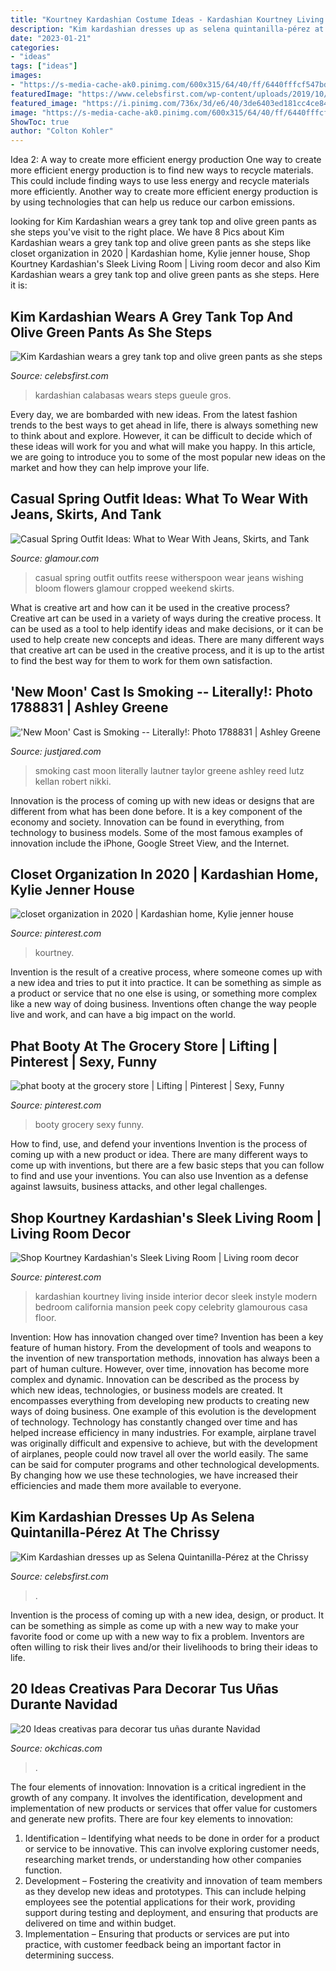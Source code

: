 ```yaml
---
title: "Kourtney Kardashian Costume Ideas - Kardashian Kourtney Living Inside Interior Decor Sleek Instyle Modern Bedroom California Mansion Peek Copy Celebrity Glamourous Casa Floor"
description: "Kim kardashian dresses up as selena quintanilla-pérez at the chrissy"
date: "2023-01-21"
categories:
- "ideas"
tags: ["ideas"]
images:
- "https://s-media-cache-ak0.pinimg.com/600x315/64/40/ff/6440fffcf547bdf2092dab9a2d3df555.jpg"
featuredImage: "https://www.celebsfirst.com/wp-content/uploads/2019/10/kim-kardashian-wears-a-grey-tank-top-and-olive-green-pants-as-she-steps-out-for-lunch-in-calabasas-california-021019_5.jpg"
featured_image: "https://i.pinimg.com/736x/3d/e6/40/3de6403ed181cc4ce8415a2b0bf4fa57--room-style-kourtney-kardashian-house-exterior.jpg"
image: "https://s-media-cache-ak0.pinimg.com/600x315/64/40/ff/6440fffcf547bdf2092dab9a2d3df555.jpg"
ShowToc: true
author: "Colton Kohler"
---
```



Idea 2: A way to create more efficient energy production
One way to create more efficient energy production is to find new ways to recycle materials. This could include finding ways to use less energy and recycle materials more efficiently. Another way to create more efficient energy production is by using technologies that can help us reduce our carbon emissions.

	

		
looking for Kim Kardashian wears a grey tank top and olive green pants as she steps you've visit to the right place. We have 8 Pics about Kim Kardashian wears a grey tank top and olive green pants as she steps like closet organization in 2020 | Kardashian home, Kylie jenner house, Shop Kourtney Kardashian&#039;s Sleek Living Room | Living room decor and also Kim Kardashian wears a grey tank top and olive green pants as she steps. Here it is:
		
    
## Kim Kardashian Wears A Grey Tank Top And Olive Green Pants As She Steps

<img loading=lazy src="https://www.celebsfirst.com/wp-content/uploads/2019/10/kim-kardashian-wears-a-grey-tank-top-and-olive-green-pants-as-she-steps-out-for-lunch-in-calabasas-california-021019_5.jpg" onerror="this.onerror=null;this.src='https://tse2.mm.bing.net/th?id=OIP.SuYONFm37lPrnXc5dCVY3AHaLH&amp;pid=15.1';" alt="Kim Kardashian wears a grey tank top and olive green pants as she steps">

_Source: celebsfirst.com_

>kardashian calabasas wears steps gueule gros. 

	

Every day, we are bombarded with new ideas. From the latest fashion trends to the best ways to get ahead in life, there is always something new to think about and explore. However, it can be difficult to decide which of these ideas will work for you and what will make you happy. In this article, we are going to introduce you to some of the most popular new ideas on the market and how they can help improve your life.

    
## Casual Spring Outfit Ideas: What To Wear With Jeans, Skirts, And Tank

<img loading=lazy src="https://media.glamour.com/photos/5717fe6ac50fdae24af90efd/master/h_1025,c_limit/reese-witherspoon-casual-spring-outfit.jpg" onerror="this.onerror=null;this.src='https://tse3.mm.bing.net/th?id=OIP.-P353M8fgN07XttjB7tZPgHaKJ&amp;pid=15.1';" alt="Casual Spring Outfit Ideas: What to Wear With Jeans, Skirts, and Tank">

_Source: glamour.com_

>casual spring outfit outfits reese witherspoon wear jeans wishing bloom flowers glamour cropped weekend skirts. 

	

What is creative art and how can it be used in the creative process?
Creative art can be used in a variety of ways during the creative process. It can be used as a tool to help identify ideas and make decisions, or it can be used to help create new concepts and ideas. There are many different ways that creative art can be used in the creative process, and it is up to the artist to find the best way for them to work for them own satisfaction.

    
## &#039;New Moon&#039; Cast Is Smoking -- Literally!: Photo 1788831 | Ashley Greene

<img loading=lazy src="http://cdn01.cdn.justjared.com/wp-content/uploads/2009/03/newmoon-smoking/new-moon-smoking-cast-13.jpg" onerror="this.onerror=null;this.src='https://tse3.mm.bing.net/th?id=OIP.xddfj3BfVCw79qsGSawJagHaLE&amp;pid=15.1';" alt="&#039;New Moon&#039; Cast is Smoking -- Literally!: Photo 1788831 | Ashley Greene">

_Source: justjared.com_

>smoking cast moon literally lautner taylor greene ashley reed lutz kellan robert nikki. 

	

Innovation is the process of coming up with new ideas or designs that are different from what has been done before. It is a key component of the economy and society. Innovation can be found in everything, from technology to business models. Some of the most famous examples of innovation include the iPhone, Google Street View, and the Internet.

    
## Closet Organization In 2020 | Kardashian Home, Kylie Jenner House

<img loading=lazy src="https://i.pinimg.com/736x/1e/c3/7b/1ec37b75a84ed6f58836e27432260e23.jpg" onerror="this.onerror=null;this.src='https://tse3.mm.bing.net/th?id=OIP.vJLQCHmt9t_a4x7BzVbOtAAAAA&amp;pid=15.1';" alt="closet organization in 2020 | Kardashian home, Kylie jenner house">

_Source: pinterest.com_

>kourtney. 

	

Invention is the result of a creative process, where someone comes up with a new idea and tries to put it into practice. It can be something as simple as a product or service that no one else is using, or something more complex like a new way of doing business. Inventions often change the way people live and work, and can have a big impact on the world.

    
## Phat Booty At The Grocery Store | Lifting | Pinterest | Sexy, Funny

<img loading=lazy src="https://s-media-cache-ak0.pinimg.com/600x315/64/40/ff/6440fffcf547bdf2092dab9a2d3df555.jpg" onerror="this.onerror=null;this.src='https://tse4.mm.bing.net/th?id=OIP.R-pvWqMX0GnLBT5pkvZGYwHaD4&amp;pid=15.1';" alt="phat booty at the grocery store | Lifting | Pinterest | Sexy, Funny">

_Source: pinterest.com_

>booty grocery sexy funny. 

	

How to find, use, and defend your inventions
Invention is the process of coming up with a new product or idea. There are many different ways to come up with inventions, but there are a few basic steps that you can follow to find and use your inventions. You can also use Invention as a defense against lawsuits, business attacks, and other legal challenges.

    
## Shop Kourtney Kardashian&#039;s Sleek Living Room | Living Room Decor

<img loading=lazy src="https://i.pinimg.com/736x/3d/e6/40/3de6403ed181cc4ce8415a2b0bf4fa57--room-style-kourtney-kardashian-house-exterior.jpg" onerror="this.onerror=null;this.src='https://tse2.mm.bing.net/th?id=OIP.GZhXnIl12DyCIc93zHFw2gHaLF&amp;pid=15.1';" alt="Shop Kourtney Kardashian&#039;s Sleek Living Room | Living room decor">

_Source: pinterest.com_

>kardashian kourtney living inside interior decor sleek instyle modern bedroom california mansion peek copy celebrity glamourous casa floor. 

	

Invention: How has innovation changed over time?
Invention has been a key feature of human history. From the development of tools and weapons to the invention of new transportation methods, innovation has always been a part of human culture. However, over time, innovation has become more complex and dynamic. Innovation can be described as the process by which new ideas, technologies, or business models are created. It encompasses everything from developing new products to creating new ways of doing business.
One example of this evolution is the development of technology. Technology has constantly changed over time and has helped increase efficiency in many industries. For example, airplane travel was originally difficult and expensive to achieve, but with the development of airplanes, people could now travel all over the world easily. The same can be said for computer programs and other technological developments. By changing how we use these technologies, we have increased their efficiencies and made them more available to everyone.

    
## Kim Kardashian Dresses Up As Selena Quintanilla-Pérez At The Chrissy

<img loading=lazy src="http://www.celebsfirst.com/wp-content/uploads/2017/11/kim-kardashian-dresses-up-as-selena-quintanilla-pérez-at-the-chrissy-teigens-halloween-party-in-los-angeles-311017_2.jpg" onerror="this.onerror=null;this.src='https://tse4.mm.bing.net/th?id=OIP.bIhQNDlIJuXuEABEeyy3TwHaLN&amp;pid=15.1';" alt="Kim Kardashian dresses up as Selena Quintanilla-Pérez at the Chrissy">

_Source: celebsfirst.com_

>. 

	

Invention is the process of coming up with a new idea, design, or product. It can be something as simple as come up with a new way to make your favorite food or come up with a new way to fix a problem. Inventors are often willing to risk their lives and/or their livelihoods to bring their ideas to life.

    
## 20 Ideas Creativas Para Decorar Tus Uñas Durante Navidad

<img loading=lazy src="http://www.okchicas.com/wp-content/uploads/2015/12/Diseños-de-uñas-navideños-24.jpg" onerror="this.onerror=null;this.src='https://tse4.mm.bing.net/th?id=OIP.JpgfGjFz377LcL32nA9rNQHaHa&amp;pid=15.1';" alt="20 Ideas creativas para decorar tus uñas durante Navidad">

_Source: okchicas.com_

>. 

	

The four elements of innovation:
Innovation is a critical ingredient in the growth of any company. It involves the identification, development and implementation of new products or services that offer value for customers and generate new profits.
There are four key elements to innovation:
1) Identification – Identifying what needs to be done in order for a product or service to be innovative. This can involve exploring customer needs, researching market trends, or understanding how other companies function.
2) Development – Fostering the creativity and innovation of team members as they develop new ideas and prototypes. This can include helping employees see the potential applications for their work, providing support during testing and deployment, and ensuring that products are delivered on time and within budget. 
3) Implementation – Ensuring that products or services are put into practice, with customer feedback being an important factor in determining success.

